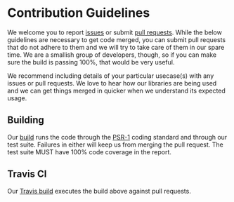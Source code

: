 # Contribution Guidelines
We welcome you to report [issues](https://github.com/dominionenterprises/solvemedia-client-php/issues) or submit
[pull requests](https://github.com/dominionenterprises/solvemedia-client-php/pulls).  While the below guidelines are necessary to get code merged, you can
submit pull requests that do not adhere to them and we will try to take care of them in our spare time.  We are a smallish group of developers,
though, so if you can make sure the build is passing 100%, that would be very useful.

We recommend including details of your particular usecase(s) with any issues or pull requests.  We love to hear how our libraries are being used
and we can get things merged in quicker when we understand its expected usage.

## Building
Our [build](build.php) runs the code through the [PSR-1](http://www.php-fig.org/psr/psr-1/) coding standard and through our test suite.
Failures in either will keep us from merging the pull request.  The test suite MUST have 100% code coverage in the report.

## Travis CI
Our [Travis build](https://travis-ci.org/dominionenterprises/solvemedia-client-php) executes the build above against pull requests.
